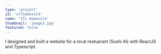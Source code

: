 ```yaml
---
type: 'project'
id: 'stlhomesold'
name: 'STL Homesold'
thumbnail: 'image3.jpg'
featured: false
---
```


I designed and built a website for a local restuarant (Sushi Ai) with ReactJS and Typescript.
